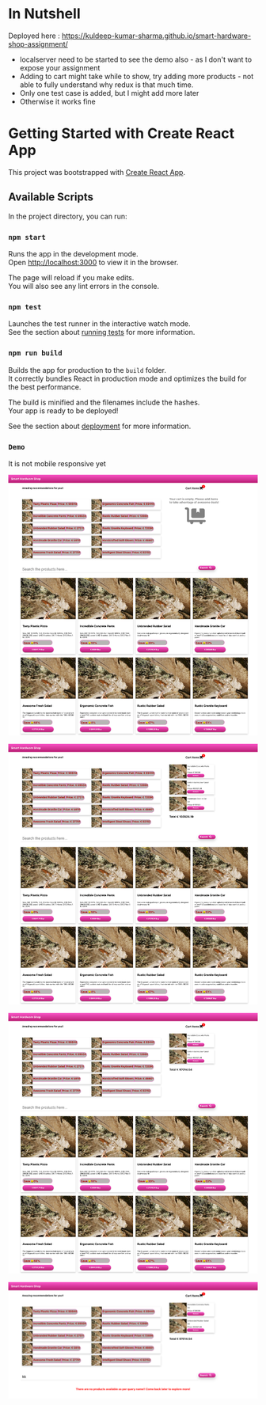 # In Nutshell
 Deployed here : https://kuldeep-kumar-sharma.github.io/smart-hardware-shop-assignment/
 - localserver need to be started to see the demo also - as I don't want to expose your assignment
 - Adding to cart might take while to show, try adding more products - not able to fully understand why redux is that much time.
 - Only one test case is added, but I might add more later
 - Otherwise it works fine


# Getting Started with Create React App

This project was bootstrapped with [Create React App](https://github.com/facebook/create-react-app).


## Available Scripts

In the project directory, you can run:

### `npm start`

Runs the app in the development mode.\
Open [http://localhost:3000](http://localhost:3000) to view it in the browser.

The page will reload if you make edits.\
You will also see any lint errors in the console.

### `npm test`

Launches the test runner in the interactive watch mode.\
See the section about [running tests](https://facebook.github.io/create-react-app/docs/running-tests) for more information.

### `npm run build`

Builds the app for production to the `build` folder.\
It correctly bundles React in production mode and optimizes the build for the best performance.

The build is minified and the filenames include the hashes.\
Your app is ready to be deployed!

See the section about [deployment](https://facebook.github.io/create-react-app/docs/deployment) for more information.

### `Demo`

It is not mobile responsive yet

![image](https://github.com/Kuldeep-Kumar-Sharma/smart-hardware-shop-assignment/blob/main/demo-screenshots/landing-page.png)

![image](https://github.com/Kuldeep-Kumar-Sharma/smart-hardware-shop-assignment/blob/main/demo-screenshots/add-to-cart.png)

![image](https://github.com/Kuldeep-Kumar-Sharma/smart-hardware-shop-assignment/blob/main/demo-screenshots/search.png)

![image](https://github.com/Kuldeep-Kumar-Sharma/smart-hardware-shop-assignment/blob/main/demo-screenshots/no-results-on-search.png)

